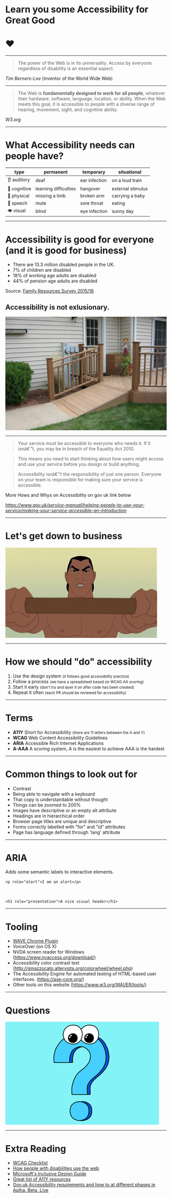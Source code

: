 <!-- 
$theme: default 
page_number: true
footer: A Barnardo's Lunch and Learn Production
-->

# Learn you some Accessibility for Great Good

# :heart:

---


> The power of the Web is in its universality. 
Access by everyone regardless of disability is an essential aspect.

<cite>Tim Berners-Lee</cite> (inventor of the World Wide Web)

---

> The Web is **fundamentally designed to work for all people**, whatever their hardware, software, language, location, or ability. When the Web meets this goal, it is accessible to people with a diverse range of hearing, movement, sight, and cognitive ability.

<cite>W3.org</cite>


---

# What Accessibility needs can people have?

| type | permanent | temporary | situational |
|------|-----------|-----------|-------------|
|:ear: auditory | deaf | ear infection | on a loud train |
|:thought_balloon: cognitive | learning difficulties | hangover | external stimulus |
|:muscle: physical | missing a limb | broken arm | carrying a baby |
|:lips: speech | mute | sore throat | eating |
|:eye: visual | blind | eye infection | sunny day |

---
<!-- *footer: https://www.improvenet.com/a/how-to-a-build-wheelchair-ramp -->

# Accessibility is good for everyone (and it is good for business)

* There are 13.3 million disabled people in the UK.
* 7% of children are disabled 
* 18% of working age adults are disabled
* 44% of pension age adults are disabled

Source: [Family Resources Survey 2015/16](https://www.gov.uk/government/statistics/family-resources-survey-financial-year-201516)

## Accessibility is not exlusionary.

![bg](images/small-ramp.jpg)

---
<!-- *footer: http://destroywritersblock.blogspot.com/2015/03/beating-academic-block-part-2-of.html -->

> Your service must be accessible to everyone who needs it. If it isnâ€™t, you may be in breach of the Equality Act 2010.

>This means you need to start thinking about how users might access and use your service before you design or build anything.

>Accessibility isnâ€™t the responsibility of just one person. Everyone on your team is responsible for making sure your service is accessible.

More Hows and Whys on Accessibility on gov uk link below

<cite>https://www.gov.uk/service-manual/helping-people-to-use-your-service/making-your-service-accessible-an-introduction</cite>


---


# Let's get down to business

![bg](images/mulan.jpeg)

---

# How we should "do" accessibility

1. Use the design system <small>(it follows good accessibility practice)</small>
2. Follow a process <small>(we have a spreadsheet based on WCAG AA scoring)</small>
3. Start it early <small>(don't try and layer it on after code has been created)</small>
4. Repeat it often <small>(each PR should be reviewed for accessibility)</small>

---

# Terms

* **A11Y** Short for Accessibility <small>(there are 11 letters between the A and Y)</small>
* **WCAG** Web Content Accessibility Guidelines
* **ARIA** Accessible Rich Internet Applications
* **A-AAA** A scoring system, A is the easiest to achieve AAA is the hardest

---

# Common things to look out for

* Contrast
* Being able to navigate with a keyboard
* That copy is understandable without thought
* Things can be zoomed to 200%
* Images have descriptive or an empty alt attribute
* Headings are in hierarchical order
* Browser page titles are unique and descriptive
* Forms correctly labelled with "for" and "id" attributes
* Page has language defined through 'lang' attribute

---

# ARIA

Adds some semantic labels to interactive elements.

```
<p role="alert">I am an alert</p>
```
<br />

```
<h1 role="presentation">A nice visual header</h1>
```

---

# Tooling

* [WAVE Chrome Plugin](https://chrome.google.com/webstore/detail/wave-evaluation-tool/jbbplnpkjmmeebjpijfedlgcdilocofh)
* VoiceOver (on OS X)
* NVDA screen reader for Windows (https://www.nvaccess.org/download/)
* Accessibility color contrast test (http://gmazzocato.altervista.org/colorwheel/wheel.php)
* The Accessibility Engine for automated testing of HTML-based user interfaces. (https://axe-core.org/)
* Other tools on this website (https://www.w3.org/WAI/ER/tools/)

---
<!-- *footer: https://giphy.com/gifs/studiosoriginals-gilphabet-xTiN0IuPQxRqzxodZm -->

# Questions

![bg](images/questions.gif)

---

# Extra Reading

* [WCAG Checklist](https://www.w3.org/WAI/WCAG20/quickref/)
* [How people with disabilities use the web](https://www.w3.org/WAI/intro/people-use-web/Overview)
* [Microsoft's Inclusive Design Guide](https://www.microsoft.com/en-us/design/inclusive)
* [Great list of A11Y resources](https://a11yproject.com/resources.html)
* [Gov.uk Accessibility requirements and how to at different phases ie Aplha, Beta, Live](https://www.gov.uk/service-manual/helping-people-to-use-your-service/making-your-service-accessible-an-introduction) 
